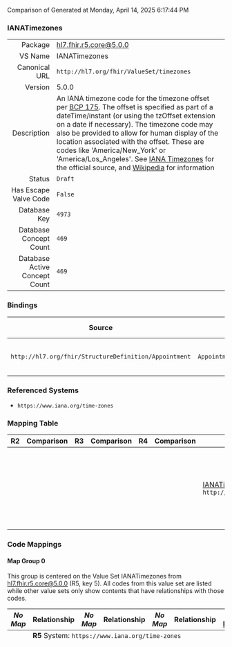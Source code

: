 Comparison of 
Generated at Monday, April 14, 2025 6:17:44 PM

### IANATimezones

|      |     |
| ---: | --- |
| Package | hl7.fhir.r5.core@5.0.0 |
| VS Name | IANATimezones |
| Canonical URL | `http://hl7.org/fhir/ValueSet/timezones` |
| Version | 5.0.0 |
| Description | An IANA timezone code for  the timezone offset per [BCP 175](https://www.iana.org/go/rfc6557). The offset is specified as part of a dateTime/instant (or using the tzOffset extension on a date if necessary). The timezone code may also be provided to allow for human display of the location associated with the offset. These are codes like 'America/New_York' or 'America/Los_Angeles'. See [IANA Timezones](https://www.iana.org/time-zones) for the official source, and [Wikipedia](https://en.wikipedia.org/wiki/List_of_tz_database_time_zones) for information |
| Status | `Draft` |
| Has Escape Valve Code | `False` |
| Database Key | `4973` |
| Database Concept Count | `469` |
| Database Active Concept Count | `469` |
### Bindings

| Source | Element | Binding | Strength | Element Short |
| ------ | ------- | ------- | -------- | ------------- |
| `http://hl7.org/fhir/StructureDefinition/Appointment` | `Appointment.recurrenceTemplate.timezone` | `http://hl7.org/fhir/ValueSet/timezones\|5.0.0` | `Required` | The timezone of the occurrences |

### Referenced Systems

* `https://www.iana.org/time-zones`
### Mapping Table

| R2 | Comparison | R3 | Comparison | R4 | Comparison | R4B | Comparison | R5
| --- | --- | --- | --- | --- | --- | --- | --- | ---
| | | | | | | [IANATimezones](/docs/R4B/ValueSets/IANATimezones.md)<br/> `http://hl7.org/fhir/ValueSet/timezones\|4.3.0` | →→→→→→→<br/>``<br/>- DBKey: `1828`<br/>- Reviewed: `n/a`<br/>- By: `n/a`<br/>- Identical: `False`<br/>→→→→→→→<hr/>←←←←←←←<br/>``<br/>- DBKey: `1827`<br/>- Reviewed: `n/a`<br/>- By: `n/a`<br/>- Identical: `False`<br/>←←←←←←←| [IANATimezones](/docs/R5/ValueSets/IANATimezones.md)<br/> `http://hl7.org/fhir/ValueSet/timezones\|5.0.0` 

### Code Mappings


#### Map Group 0

This group is centered on the Value Set IANATimezones from hl7.fhir.r5.core@5.0.0 (R5, key 5).
All codes from this value set are listed while other value sets only show contents that have relationships with those codes.

| *No Map* | Relationship | *No Map* | Relationship | *No Map* | Relationship | [R4B IANATimezones](/docs/R4B/ValueSets/IANATimezones.md)| Relationship | R5 IANATimezones
| --- | --- | --- | --- | --- | --- | --- | --- | ---
| <td colspan="8">**R5** System: `https://www.iana.org/time-zones`
| | | | | | | | | **`Africa/Abidjan`**
| | | | | | | | | **`Africa/Accra`**
| | | | | | | | | **`Africa/Addis_Ababa`**
| | | | | | | | | **`Africa/Algiers`**
| | | | | | | | | **`Africa/Asmara`**
| | | | | | | | | **`Africa/Bamako`**
| | | | | | | | | **`Africa/Bangui`**
| | | | | | | | | **`Africa/Banjul`**
| | | | | | | | | **`Africa/Bissau`**
| | | | | | | | | **`Africa/Blantyre`**
| | | | | | | | | **`Africa/Brazzaville`**
| | | | | | | | | **`Africa/Bujumbura`**
| | | | | | | | | **`Africa/Cairo`**
| | | | | | | | | **`Africa/Casablanca`**
| | | | | | | | | **`Africa/Ceuta`**
| | | | | | | | | **`Africa/Conakry`**
| | | | | | | | | **`Africa/Dakar`**
| | | | | | | | | **`Africa/Dar_es_Salaam`**
| | | | | | | | | **`Africa/Djibouti`**
| | | | | | | | | **`Africa/Douala`**
| | | | | | | | | **`Africa/El_Aaiun`**
| | | | | | | | | **`Africa/Freetown`**
| | | | | | | | | **`Africa/Gaborone`**
| | | | | | | | | **`Africa/Harare`**
| | | | | | | | | **`Africa/Johannesburg`**
| | | | | | | | | **`Africa/Juba`**
| | | | | | | | | **`Africa/Kampala`**
| | | | | | | | | **`Africa/Khartoum`**
| | | | | | | | | **`Africa/Kigali`**
| | | | | | | | | **`Africa/Kinshasa`**
| | | | | | | | | **`Africa/Lagos`**
| | | | | | | | | **`Africa/Libreville`**
| | | | | | | | | **`Africa/Lome`**
| | | | | | | | | **`Africa/Luanda`**
| | | | | | | | | **`Africa/Lubumbashi`**
| | | | | | | | | **`Africa/Lusaka`**
| | | | | | | | | **`Africa/Malabo`**
| | | | | | | | | **`Africa/Maputo`**
| | | | | | | | | **`Africa/Maseru`**
| | | | | | | | | **`Africa/Mbabane`**
| | | | | | | | | **`Africa/Mogadishu`**
| | | | | | | | | **`Africa/Monrovia`**
| | | | | | | | | **`Africa/Nairobi`**
| | | | | | | | | **`Africa/Ndjamena`**
| | | | | | | | | **`Africa/Niamey`**
| | | | | | | | | **`Africa/Nouakchott`**
| | | | | | | | | **`Africa/Ouagadougou`**
| | | | | | | | | **`Africa/Porto-Novo`**
| | | | | | | | | **`Africa/Sao_Tome`**
| | | | | | | | | **`Africa/Timbuktu`**
| | | | | | | | | **`Africa/Tripoli`**
| | | | | | | | | **`Africa/Tunis`**
| | | | | | | | | **`Africa/Windhoek`**
| | | | | | | | | **`America/Adak`**
| | | | | | | | | **`America/Anchorage`**
| | | | | | | | | **`America/Anguilla`**
| | | | | | | | | **`America/Antigua`**
| | | | | | | | | **`America/Araguaina`**
| | | | | | | | | **`America/Argentina/Buenos_Aires`**
| | | | | | | | | **`America/Argentina/Catamarca`**
| | | | | | | | | **`America/Argentina/ComodRivadavia`**
| | | | | | | | | **`America/Argentina/Cordoba`**
| | | | | | | | | **`America/Argentina/Jujuy`**
| | | | | | | | | **`America/Argentina/La_Rioja`**
| | | | | | | | | **`America/Argentina/Mendoza`**
| | | | | | | | | **`America/Argentina/Rio_Gallegos`**
| | | | | | | | | **`America/Argentina/Salta`**
| | | | | | | | | **`America/Argentina/San_Juan`**
| | | | | | | | | **`America/Argentina/San_Luis`**
| | | | | | | | | **`America/Argentina/Tucuman`**
| | | | | | | | | **`America/Argentina/Ushuaia`**
| | | | | | | | | **`America/Aruba`**
| | | | | | | | | **`America/Asuncion`**
| | | | | | | | | **`America/Atikokan`**
| | | | | | | | | **`America/Bahia`**
| | | | | | | | | **`America/Bahia_Banderas`**
| | | | | | | | | **`America/Barbados`**
| | | | | | | | | **`America/Belem`**
| | | | | | | | | **`America/Belize`**
| | | | | | | | | **`America/Blanc-Sablon`**
| | | | | | | | | **`America/Boa_Vista`**
| | | | | | | | | **`America/Bogota`**
| | | | | | | | | **`America/Boise`**
| | | | | | | | | **`America/Cambridge_Bay`**
| | | | | | | | | **`America/Campo_Grande`**
| | | | | | | | | **`America/Cancun`**
| | | | | | | | | **`America/Caracas`**
| | | | | | | | | **`America/Cayenne`**
| | | | | | | | | **`America/Cayman`**
| | | | | | | | | **`America/Chicago`**
| | | | | | | | | **`America/Chihuahua`**
| | | | | | | | | **`America/Coral_Harbour`**
| | | | | | | | | **`America/Costa_Rica`**
| | | | | | | | | **`America/Creston`**
| | | | | | | | | **`America/Cuiaba`**
| | | | | | | | | **`America/Curacao`**
| | | | | | | | | **`America/Danmarkshavn`**
| | | | | | | | | **`America/Dawson`**
| | | | | | | | | **`America/Dawson_Creek`**
| | | | | | | | | **`America/Denver`**
| | | | | | | | | **`America/Detroit`**
| | | | | | | | | **`America/Dominica`**
| | | | | | | | | **`America/Edmonton`**
| | | | | | | | | **`America/Eirunepe`**
| | | | | | | | | **`America/El_Salvador`**
| | | | | | | | | **`America/Ensenada`**
| | | | | | | | | **`America/Fort_Nelson`**
| | | | | | | | | **`America/Fortaleza`**
| | | | | | | | | **`America/Glace_Bay`**
| | | | | | | | | **`America/Goose_Bay`**
| | | | | | | | | **`America/Grand_Turk`**
| | | | | | | | | **`America/Grenada`**
| | | | | | | | | **`America/Guadeloupe`**
| | | | | | | | | **`America/Guatemala`**
| | | | | | | | | **`America/Guayaquil`**
| | | | | | | | | **`America/Guyana`**
| | | | | | | | | **`America/Halifax`**
| | | | | | | | | **`America/Havana`**
| | | | | | | | | **`America/Hermosillo`**
| | | | | | | | | **`America/Indiana/Indianapolis`**
| | | | | | | | | **`America/Indiana/Knox`**
| | | | | | | | | **`America/Indiana/Marengo`**
| | | | | | | | | **`America/Indiana/Petersburg`**
| | | | | | | | | **`America/Indiana/Tell_City`**
| | | | | | | | | **`America/Indiana/Vevay`**
| | | | | | | | | **`America/Indiana/Vincennes`**
| | | | | | | | | **`America/Indiana/Winamac`**
| | | | | | | | | **`America/Inuvik`**
| | | | | | | | | **`America/Iqaluit`**
| | | | | | | | | **`America/Jamaica`**
| | | | | | | | | **`America/Juneau`**
| | | | | | | | | **`America/Kentucky/Louisville`**
| | | | | | | | | **`America/Kentucky/Monticello`**
| | | | | | | | | **`America/La_Paz`**
| | | | | | | | | **`America/Lima`**
| | | | | | | | | **`America/Los_Angeles`**
| | | | | | | | | **`America/Maceio`**
| | | | | | | | | **`America/Managua`**
| | | | | | | | | **`America/Manaus`**
| | | | | | | | | **`America/Martinique`**
| | | | | | | | | **`America/Matamoros`**
| | | | | | | | | **`America/Mazatlan`**
| | | | | | | | | **`America/Menominee`**
| | | | | | | | | **`America/Merida`**
| | | | | | | | | **`America/Metlakatla`**
| | | | | | | | | **`America/Mexico_City`**
| | | | | | | | | **`America/Miquelon`**
| | | | | | | | | **`America/Moncton`**
| | | | | | | | | **`America/Monterrey`**
| | | | | | | | | **`America/Montevideo`**
| | | | | | | | | **`America/Montreal`**
| | | | | | | | | **`America/Montserrat`**
| | | | | | | | | **`America/Nassau`**
| | | | | | | | | **`America/New_York`**
| | | | | | | | | **`America/Nipigon`**
| | | | | | | | | **`America/Nome`**
| | | | | | | | | **`America/Noronha`**
| | | | | | | | | **`America/North_Dakota/Beulah`**
| | | | | | | | | **`America/North_Dakota/Center`**
| | | | | | | | | **`America/North_Dakota/New_Salem`**
| | | | | | | | | **`America/Nuuk`**
| | | | | | | | | **`America/Ojinaga`**
| | | | | | | | | **`America/Panama`**
| | | | | | | | | **`America/Pangnirtung`**
| | | | | | | | | **`America/Paramaribo`**
| | | | | | | | | **`America/Phoenix`**
| | | | | | | | | **`America/Port-au-Prince`**
| | | | | | | | | **`America/Port_of_Spain`**
| | | | | | | | | **`America/Porto_Velho`**
| | | | | | | | | **`America/Puerto_Rico`**
| | | | | | | | | **`America/Punta_Arenas`**
| | | | | | | | | **`America/Rainy_River`**
| | | | | | | | | **`America/Rankin_Inlet`**
| | | | | | | | | **`America/Recife`**
| | | | | | | | | **`America/Regina`**
| | | | | | | | | **`America/Resolute`**
| | | | | | | | | **`America/Rio_Branco`**
| | | | | | | | | **`America/Rosario`**
| | | | | | | | | **`America/Santarem`**
| | | | | | | | | **`America/Santiago`**
| | | | | | | | | **`America/Santo_Domingo`**
| | | | | | | | | **`America/Sao_Paulo`**
| | | | | | | | | **`America/Scoresbysund`**
| | | | | | | | | **`America/Sitka`**
| | | | | | | | | **`America/St_Johns`**
| | | | | | | | | **`America/St_Kitts`**
| | | | | | | | | **`America/St_Lucia`**
| | | | | | | | | **`America/St_Thomas`**
| | | | | | | | | **`America/St_Vincent`**
| | | | | | | | | **`America/Swift_Current`**
| | | | | | | | | **`America/Tegucigalpa`**
| | | | | | | | | **`America/Thule`**
| | | | | | | | | **`America/Thunder_Bay`**
| | | | | | | | | **`America/Tijuana`**
| | | | | | | | | **`America/Toronto`**
| | | | | | | | | **`America/Tortola`**
| | | | | | | | | **`America/Vancouver`**
| | | | | | | | | **`America/Whitehorse`**
| | | | | | | | | **`America/Winnipeg`**
| | | | | | | | | **`America/Yakutat`**
| | | | | | | | | **`America/Yellowknife`**
| | | | | | | | | **`Antarctica/Casey`**
| | | | | | | | | **`Antarctica/Davis`**
| | | | | | | | | **`Antarctica/DumontDUrville`**
| | | | | | | | | **`Antarctica/Macquarie`**
| | | | | | | | | **`Antarctica/Mawson`**
| | | | | | | | | **`Antarctica/McMurdo`**
| | | | | | | | | **`Antarctica/Palmer`**
| | | | | | | | | **`Antarctica/Rothera`**
| | | | | | | | | **`Antarctica/Syowa`**
| | | | | | | | | **`Antarctica/Troll`**
| | | | | | | | | **`Antarctica/Vostok`**
| | | | | | | | | **`Asia/Aden`**
| | | | | | | | | **`Asia/Almaty`**
| | | | | | | | | **`Asia/Amman`**
| | | | | | | | | **`Asia/Anadyr`**
| | | | | | | | | **`Asia/Aqtau`**
| | | | | | | | | **`Asia/Aqtobe`**
| | | | | | | | | **`Asia/Ashgabat`**
| | | | | | | | | **`Asia/Atyrau`**
| | | | | | | | | **`Asia/Baghdad`**
| | | | | | | | | **`Asia/Bahrain`**
| | | | | | | | | **`Asia/Baku`**
| | | | | | | | | **`Asia/Bangkok`**
| | | | | | | | | **`Asia/Barnaul`**
| | | | | | | | | **`Asia/Beirut`**
| | | | | | | | | **`Asia/Bishkek`**
| | | | | | | | | **`Asia/Brunei`**
| | | | | | | | | **`Asia/Chita`**
| | | | | | | | | **`Asia/Choibalsan`**
| | | | | | | | | **`Asia/Chongqing`**
| | | | | | | | | **`Asia/Colombo`**
| | | | | | | | | **`Asia/Damascus`**
| | | | | | | | | **`Asia/Dhaka`**
| | | | | | | | | **`Asia/Dili`**
| | | | | | | | | **`Asia/Dubai`**
| | | | | | | | | **`Asia/Dushanbe`**
| | | | | | | | | **`Asia/Famagusta`**
| | | | | | | | | **`Asia/Gaza`**
| | | | | | | | | **`Asia/Hanoi`**
| | | | | | | | | **`Asia/Harbin`**
| | | | | | | | | **`Asia/Hebron`**
| | | | | | | | | **`Asia/Ho_Chi_Minh`**
| | | | | | | | | **`Asia/Hong_Kong`**
| | | | | | | | | **`Asia/Hovd`**
| | | | | | | | | **`Asia/Irkutsk`**
| | | | | | | | | **`Asia/Jakarta`**
| | | | | | | | | **`Asia/Jayapura`**
| | | | | | | | | **`Asia/Jerusalem`**
| | | | | | | | | **`Asia/Kabul`**
| | | | | | | | | **`Asia/Kamchatka`**
| | | | | | | | | **`Asia/Karachi`**
| | | | | | | | | **`Asia/Kashgar`**
| | | | | | | | | **`Asia/Kathmandu`**
| | | | | | | | | **`Asia/Khandyga`**
| | | | | | | | | **`Asia/Kolkata`**
| | | | | | | | | **`Asia/Krasnoyarsk`**
| | | | | | | | | **`Asia/Kuala_Lumpur`**
| | | | | | | | | **`Asia/Kuching`**
| | | | | | | | | **`Asia/Kuwait`**
| | | | | | | | | **`Asia/Macau`**
| | | | | | | | | **`Asia/Magadan`**
| | | | | | | | | **`Asia/Makassar`**
| | | | | | | | | **`Asia/Manila`**
| | | | | | | | | **`Asia/Muscat`**
| | | | | | | | | **`Asia/Nicosia`**
| | | | | | | | | **`Asia/Novokuznetsk`**
| | | | | | | | | **`Asia/Novosibirsk`**
| | | | | | | | | **`Asia/Omsk`**
| | | | | | | | | **`Asia/Oral`**
| | | | | | | | | **`Asia/Phnom_Penh`**
| | | | | | | | | **`Asia/Pontianak`**
| | | | | | | | | **`Asia/Pyongyang`**
| | | | | | | | | **`Asia/Qatar`**
| | | | | | | | | **`Asia/Qostanay`**
| | | | | | | | | **`Asia/Qyzylorda`**
| | | | | | | | | **`Asia/Riyadh`**
| | | | | | | | | **`Asia/Sakhalin`**
| | | | | | | | | **`Asia/Samarkand`**
| | | | | | | | | **`Asia/Seoul`**
| | | | | | | | | **`Asia/Shanghai`**
| | | | | | | | | **`Asia/Singapore`**
| | | | | | | | | **`Asia/Srednekolymsk`**
| | | | | | | | | **`Asia/Taipei`**
| | | | | | | | | **`Asia/Tashkent`**
| | | | | | | | | **`Asia/Tbilisi`**
| | | | | | | | | **`Asia/Tehran`**
| | | | | | | | | **`Asia/Tel_Aviv`**
| | | | | | | | | **`Asia/Thimphu`**
| | | | | | | | | **`Asia/Tokyo`**
| | | | | | | | | **`Asia/Tomsk`**
| | | | | | | | | **`Asia/Ulaanbaatar`**
| | | | | | | | | **`Asia/Urumqi`**
| | | | | | | | | **`Asia/Ust-Nera`**
| | | | | | | | | **`Asia/Vientiane`**
| | | | | | | | | **`Asia/Vladivostok`**
| | | | | | | | | **`Asia/Yakutsk`**
| | | | | | | | | **`Asia/Yangon`**
| | | | | | | | | **`Asia/Yekaterinburg`**
| | | | | | | | | **`Asia/Yerevan`**
| | | | | | | | | **`Atlantic/Azores`**
| | | | | | | | | **`Atlantic/Bermuda`**
| | | | | | | | | **`Atlantic/Canary`**
| | | | | | | | | **`Atlantic/Cape_Verde`**
| | | | | | | | | **`Atlantic/Faroe`**
| | | | | | | | | **`Atlantic/Jan_Mayen`**
| | | | | | | | | **`Atlantic/Madeira`**
| | | | | | | | | **`Atlantic/Reykjavik`**
| | | | | | | | | **`Atlantic/South_Georgia`**
| | | | | | | | | **`Atlantic/St_Helena`**
| | | | | | | | | **`Atlantic/Stanley`**
| | | | | | | | | **`Australia/Adelaide`**
| | | | | | | | | **`Australia/Brisbane`**
| | | | | | | | | **`Australia/Broken_Hill`**
| | | | | | | | | **`Australia/Currie`**
| | | | | | | | | **`Australia/Darwin`**
| | | | | | | | | **`Australia/Eucla`**
| | | | | | | | | **`Australia/Hobart`**
| | | | | | | | | **`Australia/Lindeman`**
| | | | | | | | | **`Australia/Lord_Howe`**
| | | | | | | | | **`Australia/Melbourne`**
| | | | | | | | | **`Australia/Perth`**
| | | | | | | | | **`Australia/Sydney`**
| | | | | | | | | **`CET`**
| | | | | | | | | **`CST6CDT`**
| | | | | | | | | **`EET`**
| | | | | | | | | **`EST`**
| | | | | | | | | **`EST5EDT`**
| | | | | | | | | **`Etc/GMT`**
| | | | | | | | | **`Etc/GMT+1`**
| | | | | | | | | **`Etc/GMT+10`**
| | | | | | | | | **`Etc/GMT+11`**
| | | | | | | | | **`Etc/GMT+12`**
| | | | | | | | | **`Etc/GMT+2`**
| | | | | | | | | **`Etc/GMT+3`**
| | | | | | | | | **`Etc/GMT+4`**
| | | | | | | | | **`Etc/GMT+5`**
| | | | | | | | | **`Etc/GMT+6`**
| | | | | | | | | **`Etc/GMT+7`**
| | | | | | | | | **`Etc/GMT+8`**
| | | | | | | | | **`Etc/GMT+9`**
| | | | | | | | | **`Etc/GMT-1`**
| | | | | | | | | **`Etc/GMT-10`**
| | | | | | | | | **`Etc/GMT-11`**
| | | | | | | | | **`Etc/GMT-12`**
| | | | | | | | | **`Etc/GMT-13`**
| | | | | | | | | **`Etc/GMT-14`**
| | | | | | | | | **`Etc/GMT-2`**
| | | | | | | | | **`Etc/GMT-3`**
| | | | | | | | | **`Etc/GMT-4`**
| | | | | | | | | **`Etc/GMT-5`**
| | | | | | | | | **`Etc/GMT-6`**
| | | | | | | | | **`Etc/GMT-7`**
| | | | | | | | | **`Etc/GMT-8`**
| | | | | | | | | **`Etc/GMT-9`**
| | | | | | | | | **`Etc/UTC`**
| | | | | | | | | **`Europe/Amsterdam`**
| | | | | | | | | **`Europe/Andorra`**
| | | | | | | | | **`Europe/Astrakhan`**
| | | | | | | | | **`Europe/Athens`**
| | | | | | | | | **`Europe/Belfast`**
| | | | | | | | | **`Europe/Belgrade`**
| | | | | | | | | **`Europe/Berlin`**
| | | | | | | | | **`Europe/Brussels`**
| | | | | | | | | **`Europe/Bucharest`**
| | | | | | | | | **`Europe/Budapest`**
| | | | | | | | | **`Europe/Chisinau`**
| | | | | | | | | **`Europe/Copenhagen`**
| | | | | | | | | **`Europe/Dublin`**
| | | | | | | | | **`Europe/Gibraltar`**
| | | | | | | | | **`Europe/Guernsey`**
| | | | | | | | | **`Europe/Helsinki`**
| | | | | | | | | **`Europe/Isle_of_Man`**
| | | | | | | | | **`Europe/Istanbul`**
| | | | | | | | | **`Europe/Jersey`**
| | | | | | | | | **`Europe/Kaliningrad`**
| | | | | | | | | **`Europe/Kiev`**
| | | | | | | | | **`Europe/Kirov`**
| | | | | | | | | **`Europe/Lisbon`**
| | | | | | | | | **`Europe/Ljubljana`**
| | | | | | | | | **`Europe/London`**
| | | | | | | | | **`Europe/Luxembourg`**
| | | | | | | | | **`Europe/Madrid`**
| | | | | | | | | **`Europe/Malta`**
| | | | | | | | | **`Europe/Minsk`**
| | | | | | | | | **`Europe/Monaco`**
| | | | | | | | | **`Europe/Moscow`**
| | | | | | | | | **`Europe/Oslo`**
| | | | | | | | | **`Europe/Paris`**
| | | | | | | | | **`Europe/Prague`**
| | | | | | | | | **`Europe/Riga`**
| | | | | | | | | **`Europe/Rome`**
| | | | | | | | | **`Europe/Samara`**
| | | | | | | | | **`Europe/Sarajevo`**
| | | | | | | | | **`Europe/Saratov`**
| | | | | | | | | **`Europe/Simferopol`**
| | | | | | | | | **`Europe/Skopje`**
| | | | | | | | | **`Europe/Sofia`**
| | | | | | | | | **`Europe/Stockholm`**
| | | | | | | | | **`Europe/Tallinn`**
| | | | | | | | | **`Europe/Tirane`**
| | | | | | | | | **`Europe/Tiraspol`**
| | | | | | | | | **`Europe/Ulyanovsk`**
| | | | | | | | | **`Europe/Uzhgorod`**
| | | | | | | | | **`Europe/Vaduz`**
| | | | | | | | | **`Europe/Vienna`**
| | | | | | | | | **`Europe/Vilnius`**
| | | | | | | | | **`Europe/Volgograd`**
| | | | | | | | | **`Europe/Warsaw`**
| | | | | | | | | **`Europe/Zagreb`**
| | | | | | | | | **`Europe/Zaporozhye`**
| | | | | | | | | **`Europe/Zurich`**
| | | | | | | | | **`Factory`**
| | | | | | | | | **`HST`**
| | | | | | | | | **`Indian/Antananarivo`**
| | | | | | | | | **`Indian/Chagos`**
| | | | | | | | | **`Indian/Christmas`**
| | | | | | | | | **`Indian/Cocos`**
| | | | | | | | | **`Indian/Comoro`**
| | | | | | | | | **`Indian/Kerguelen`**
| | | | | | | | | **`Indian/Mahe`**
| | | | | | | | | **`Indian/Maldives`**
| | | | | | | | | **`Indian/Mauritius`**
| | | | | | | | | **`Indian/Mayotte`**
| | | | | | | | | **`Indian/Reunion`**
| | | | | | | | | **`MET`**
| | | | | | | | | **`MST`**
| | | | | | | | | **`MST7MDT`**
| | | | | | | | | **`PST8PDT`**
| | | | | | | | | **`Pacific/Apia`**
| | | | | | | | | **`Pacific/Auckland`**
| | | | | | | | | **`Pacific/Bougainville`**
| | | | | | | | | **`Pacific/Chatham`**
| | | | | | | | | **`Pacific/Chuuk`**
| | | | | | | | | **`Pacific/Easter`**
| | | | | | | | | **`Pacific/Efate`**
| | | | | | | | | **`Pacific/Enderbury`**
| | | | | | | | | **`Pacific/Fakaofo`**
| | | | | | | | | **`Pacific/Fiji`**
| | | | | | | | | **`Pacific/Funafuti`**
| | | | | | | | | **`Pacific/Galapagos`**
| | | | | | | | | **`Pacific/Gambier`**
| | | | | | | | | **`Pacific/Guadalcanal`**
| | | | | | | | | **`Pacific/Guam`**
| | | | | | | | | **`Pacific/Honolulu`**
| | | | | | | | | **`Pacific/Johnston`**
| | | | | | | | | **`Pacific/Kiritimati`**
| | | | | | | | | **`Pacific/Kosrae`**
| | | | | | | | | **`Pacific/Kwajalein`**
| | | | | | | | | **`Pacific/Majuro`**
| | | | | | | | | **`Pacific/Marquesas`**
| | | | | | | | | **`Pacific/Midway`**
| | | | | | | | | **`Pacific/Nauru`**
| | | | | | | | | **`Pacific/Niue`**
| | | | | | | | | **`Pacific/Norfolk`**
| | | | | | | | | **`Pacific/Noumea`**
| | | | | | | | | **`Pacific/Pago_Pago`**
| | | | | | | | | **`Pacific/Palau`**
| | | | | | | | | **`Pacific/Pitcairn`**
| | | | | | | | | **`Pacific/Pohnpei`**
| | | | | | | | | **`Pacific/Port_Moresby`**
| | | | | | | | | **`Pacific/Rarotonga`**
| | | | | | | | | **`Pacific/Saipan`**
| | | | | | | | | **`Pacific/Tahiti`**
| | | | | | | | | **`Pacific/Tarawa`**
| | | | | | | | | **`Pacific/Tongatapu`**
| | | | | | | | | **`Pacific/Wake`**
| | | | | | | | | **`Pacific/Wallis`**
| | | | | | | | | **`WET`**
| | | | | | | *0 of 0 codes used* | | *469 of 469 codes used* 

